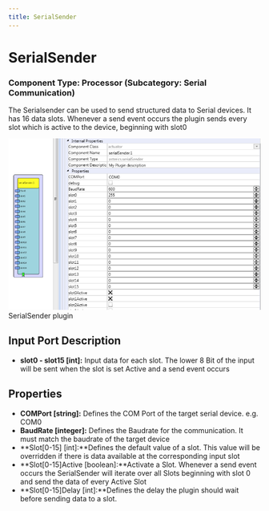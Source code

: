 ```yaml
---
title: SerialSender
---
```


# SerialSender

### Component Type: Processor (Subcategory: Serial Communication)

The Serialsender can be used to send structured data to Serial devices. It has 16 data slots. Whenever a send event occurs the plugin sends every slot which is active to the device, beginning with slot0

![Screenshot: SerialSender plugin](./img/SerialSender.png "Screenshot: SerialSender plugin")  
SerialSender plugin

## Input Port Description

- **slot0 - slot15 \[int\]:** Input data for each slot. The lower 8 Bit of the input will be sent when the slot is set Active and a send event occurs

## Properties

- **COMPort \[string\]:** Defines the COM Port of the target serial device. e.g. COM0
- **BaudRate \[integer\]:** Defines the Baudrate for the communication. It must match the baudrate of the target device
- **Slot\[0-15\] \[int\]:**Defines the default value of a slot. This value will be overridden if there is data available at the corresponding input slot
- **Slot\[0-15\]Active \[boolean\]:**Activate a Slot. Whenever a send event occurs the SerialSender will iterate over all Slots beginning with slot 0 and send the data of every Active Slot
- **Slot\[0-15\]Delay \[int\]:**Defines the delay the plugin should wait before sending data to a slot.
